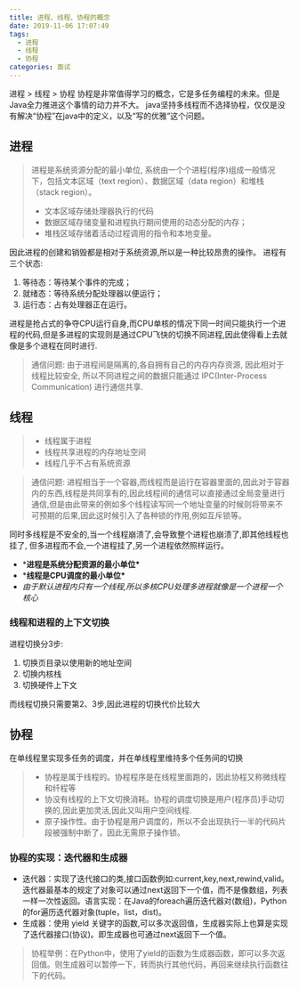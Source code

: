 ```yaml
---
title: 进程、线程、协程的概念
date: 2019-11-06 17:07:49
tags:
  - 进程
  - 线程
  - 协程
categories: 面试
---
```


进程 > 线程 > 协程
协程是非常值得学习的概念，它是多任务编程的未来。但是Java全力推进这个事情的动力并不大。 java坚持多线程而不选择协程，仅仅是没有解决“协程”在java中的定义，以及“写的优雅”这个问题。

<!--more-->



## 进程

> 进程是系统资源分配的最小单位, 系统由一个个进程(程序)组成一般情况下，包括文本区域（text region）、数据区域（data region）和堆栈（stack region）。
>
> - 文本区域存储处理器执行的代码
> - 数据区域存储变量和进程执行期间使用的动态分配的内存；
> - 堆栈区域存储着活动过程调用的指令和本地变量。

因此进程的创建和销毁都是相对于系统资源,所以是一种比较昂贵的操作。 进程有三个状态:

1. 等待态：等待某个事件的完成；
2. 就绪态：等待系统分配处理器以便运行；
3. 运行态：占有处理器正在运行。

进程是抢占式的争夺CPU运行自身,而CPU单核的情况下同一时间只能执行一个进程的代码,但是多进程的实现则是通过CPU飞快的切换不同进程,因此使得看上去就像是多个进程在同时进行.

> 通信问题: 由于进程间是隔离的,各自拥有自己的内存内存资源, 因此相对于线程比较安全, 所以不同进程之间的数据只能通过 IPC(Inter-Process Communication) 进行通信共享.

## 线程

> - 线程属于进程
> - 线程共享进程的内存地址空间
> - 线程几乎不占有系统资源

> 通信问题: 进程相当于一个容器,而线程而是运行在容器里面的,因此对于容器内的东西,线程是共同享有的,因此线程间的通信可以直接通过全局变量进行通信,但是由此带来的例如多个线程读写同一个地址变量的时候则将带来不可预期的后果,因此这时候引入了各种锁的作用,例如互斥锁等。

同时多线程是不安全的,当一个线程崩溃了,会导致整个进程也崩溃了,即其他线程也挂了, 但多进程而不会,一个进程挂了,另一个进程依然照样运行。

- ***进程是系统分配资源的最小单位\***
- ***线程是CPU调度的最小单位\***
- *由于默认进程内只有一个线程,所以多核CPU处理多进程就像是一个进程一个核心*

### 线程和进程的上下文切换

进程切换分3步:

1. 切换页目录以使用新的地址空间
2. 切换内核栈
3. 切换硬件上下文

而线程切换只需要第2、3步,因此进程的切换代价比较大

## 协程

在单线程里实现多任务的调度，并在单线程里维持多个任务间的切换

> - 协程是属于线程的。协程程序是在线程里面跑的，因此协程又称微线程和纤程等
> - 协没有线程的上下文切换消耗。协程的调度切换是用户(程序员)手动切换的,因此更加灵活,因此又叫用户空间线程.
> - 原子操作性。由于协程是用户调度的，所以不会出现执行一半的代码片段被强制中断了，因此无需原子操作锁。

### 协程的实现：迭代器和生成器

- 迭代器：实现了迭代接口的类,接口函数例如:current,key,next,rewind,valid。迭代器最基本的规定了对象可以通过next返回下一个值，而不是像数组，列表一样一次性返回。语言实现：在Java的foreach遍历迭代器对(数组)，Python的for遍历迭代器对象(tuple，list，dist)。
- 生成器：使用 yield 关键字的函数,可以多次返回值，生成器实际上也算是实现了迭代器接口(协议)。即生成器也可通过next返回下一个值。

> 协程举例：在Python中，使用了yield的函数为生成器函数，即可以多次返回值。则生成器可以暂停一下，转而执行其他代码，再回来继续执行函数往下的代码。